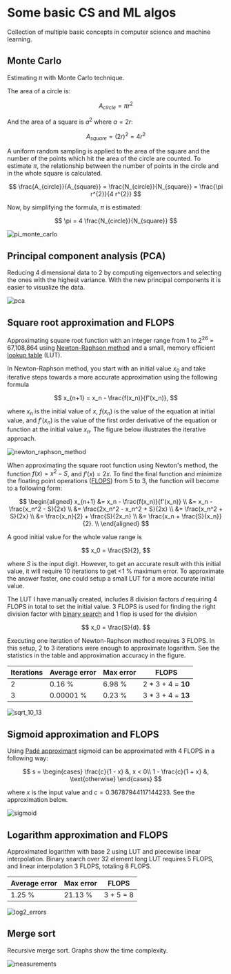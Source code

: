 # Some basic CS and ML algos

Collection of multiple basic concepts in computer science and machine learning.

## Monte Carlo

Estimating $\pi$ with Monte Carlo technique.

The area of a circle is:

$$
A_{circle} = \pi r^{2}
$$

And the area of a square is $a ^ 2$ where $a = 2 r$:

$$
A_{square} = (2r) ^ 2 = 4 r^{2}
$$

A uniform random sampling is applied to the area of the square and the number of the points which hit the area of the circle are counted. To estimate $\pi$, the relationship between the number of points in the circle and in the whole square is calculated.

$$
\frac{A_{circle}}{A_{square}} = \frac{N_{circle}}{N_{square}} = \frac{\pi r^{2}}{4 r^{2}}
$$

Now, by simplifying the formula, $\pi$ is estimated:

$$
\pi = 4 \frac{N_{circle}}{N_{square}}
$$

![pi_monte_carlo](https://github.com/pettod/merge-sort/assets/33998401/2dfb94b0-c2f5-4eae-8fa8-46456341ec8d)

## Principal component analysis (PCA)

Reducing 4 dimensional data to 2 by computing eigenvectors and selecting the ones with the highest variance. With the new principal components it is easier to visualize the data.

![pca](https://github.com/pettod/cs-basics/assets/33998401/2d84a9ba-a9a3-4cf8-b49b-fa072aaf9273)

## Square root approximation and FLOPS

Approximating square root function with an integer range from 1 to 2<sup>26</sup> = 67,108,864 using [Newton-Raphson method](https://en.wikipedia.org/wiki/Newton%27s_method) and a small, memory efficient [lookup table](https://en.wikipedia.org/wiki/Lookup_table) (LUT).

In Newton-Raphson method, you start with an initial value $x_0$ and take iterative steps towards a more accurate approximation using the following formula

$$
x_{n+1} = x_n - \frac{f(x_n)}{f'(x_n)},
$$

where $x_n$ is the initial value of $x$, $f(x_n)$ is the value of the equation at initial value, and $f'(x_n)$ is the value of the first order derivative of the equation or function at the initial value $x_n$. The figure below illustrates the iterative approach.

![newton_raphson_method](https://github.com/pettod/cs-basics/assets/33998401/457aec38-4cca-419f-b3fd-21d6745f7f52)

When approximating the square root function using Newton's method, the function $f(x) = x^2 - S$, and $f'(x) = 2x$. To find the final function and minimize the floating point operations ([FLOPS](https://en.wikipedia.org/wiki/FLOPS)) from 5 to 3, the function will become to a following form:

$$
\begin{aligned}
x_{n+1}
&= x_n - \frac{f(x_n)}{f'(x_n)} \\
&= x_n - \frac{x_n^2 - S}{2x} \\
&= \frac{2x_n^2 - x_n^2 + S}{2x} \\
&= \frac{x_n^2 + S}{2x} \\
&= \frac{x_n}{2} + \frac{S}{2x_n} \\
&= \frac{x_n + \frac{S}{x_n}}{2}. \\
\end{aligned}
$$

A good initial value for the whole value range is

$$
x_0 = \frac{S}{2},
$$

where $S$ is the input digit. However, to get an accurate result with this initial value, it will require 10 iterations to get <1 % maximum error. To approximate the answer faster, one could setup a small LUT for a more accurate initial value.

The LUT I have manually created, includes 8 division factors $d$ requiring 4 FLOPS in total to set the initial value. 3 FLOPS is used for finding the right division factor with [binary search](https://en.wikipedia.org/wiki/Binary_search_algorithm) and 1 flop is used for the division

$$
x_0 = \frac{S}{d}.
$$

Executing one iteration of Newton-Raphson method requires 3 FLOPS. In this setup, 2 to 3 iterations were enough to approximate logarithm. See the statistics in the table and approximation accuracy in the figure.

| Iterations | Average error | Max error | FLOPS              |
|------------|---------------|-----------|--------------------|
| 2          | 0.16 %        | 6.98 %    | 2 * 3 + 4 = **10** |
| 3          | 0.00001 %     | 0.23 %    | 3 * 3 + 4 = **13** |

![sqrt_10_13](https://github.com/pettod/cs-basics/assets/33998401/d48e1a01-0fd6-4538-be46-03f62f370dd8)

## Sigmoid approximation and FLOPS

Using [Padé approximant](https://en.wikipedia.org/wiki/Pad%C3%A9_approximant) sigmoid can be approximated with 4 FLOPS in a following way:

$$
s = 
\begin{cases}
      \frac{c}{1 - x} &, x < 0\\
      1 - \frac{c}{1 + x} &, \text{otherwise}
\end{cases} 
$$

where $x$ is the input value and $c = 0.36787944117144233$. See the approximation below.

![sigmoid](https://github.com/pettod/cs-basics/assets/33998401/1fe8d856-557b-4d18-ae39-a1b1bb995221)

## Logarithm approximation and FLOPS

Approximated logarithm with base 2 using LUT and piecewise linear interpolation. Binary search over 32 element long LUT requires 5 FLOPS, and linear interpolation 3 FLOPS, totaling 8 FLOPS.

| Average error | Max error | FLOPS     |
|---------------|-----------|-----------|
| 1.25 %        | 21.13 %   | 3 + 5 = 8 |

![log2_errors](https://github.com/pettod/cs-basics/assets/33998401/4df535d8-2686-48a0-918d-26c9231587b1)

## Merge sort

Recursive merge sort. Graphs show the time complexity.

![measurements](https://github.com/pettod/merge-sort/assets/33998401/26d45a62-c7aa-4397-be0e-de050021b0ee)
